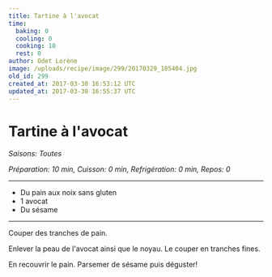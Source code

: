 ```yaml
---
title: Tartine à l'avocat
time:
  baking: 0
  cooling: 0
  cooking: 10
  rest: 0
author: Odet Lorène
image: /uploads/recipe/image/299/20170329_185404.jpg
old_id: 299
created_at: 2017-03-30 16:53:12 UTC
updated_at: 2017-03-30 16:55:37 UTC
---
```


# Tartine à l'avocat

_Saisons: Toutes_

_Préparation: 10 min, Cuisson: 0 min, Refrigération: 0 min, Repos: 0_

---

- Du pain aux noix sans gluten
- 1 avocat
- Du sésame

---

Couper des tranches de pain.

Enlever la peau de l'avocat ainsi que le noyau. Le couper en tranches fines.

En recouvrir le pain. Parsemer de sésame puis déguster!
